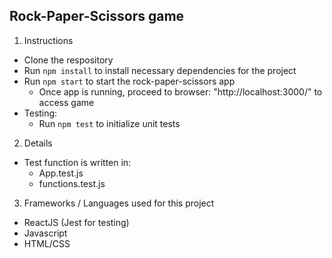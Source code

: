 ## Rock-Paper-Scissors game

1. Instructions
- Clone the respository
- Run `npm install` to install necessary dependencies for the project
- Run `npm start` to start the rock-paper-scissors app
    - Once app is running, proceed to browser: "http://localhost:3000/" to access game
- Testing:
    - Run `npm test` to initialize unit tests

2. Details
- Test function is written in:
    - App.test.js
    - functions.test.js

3. Frameworks / Languages used for this project
- ReactJS (Jest for testing)
- Javascript
- HTML/CSS
